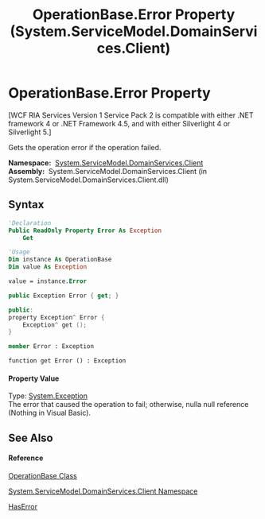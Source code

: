 ﻿---
title: OperationBase.Error Property  (System.ServiceModel.DomainServices.Client)
TOCTitle: Error Property
ms:assetid: P:System.ServiceModel.DomainServices.Client.OperationBase.Error
ms:mtpsurl: https://msdn.microsoft.com/en-us/library/system.servicemodel.domainservices.client.operationbase.error(v=VS.91)
ms:contentKeyID: 28755106
ms.date: 01/27/2012
mtps_version: v=VS.91
f1_keywords:
- System.ServiceModel.DomainServices.Client.OperationBase.Error
- System.ServiceModel.DomainServices.Client.OperationBase.get_Error
dev_langs:
- CSharp
- JScript
- VB
- FSharp
- c++
api_location:
- System.ServiceModel.DomainServices.Client.dll
api_name:
- System.ServiceModel.DomainServices.Client.OperationBase.Error
- System.ServiceModel.DomainServices.Client.OperationBase.get_Error
api_type:
- Managed
topic_type:
- apiref
- kbSyntax
product_family_name: VS
ROBOTS: INDEX,FOLLOW
---

# OperationBase.Error Property

\[WCF RIA Services Version 1 Service Pack 2 is compatible with either .NET framework 4 or .NET Framework 4.5, and with either Silverlight 4 or Silverlight 5.\]

Gets the operation error if the operation failed.

**Namespace:**  [System.ServiceModel.DomainServices.Client](ff422479\(v=vs.91\).md)  
**Assembly:**  System.ServiceModel.DomainServices.Client (in System.ServiceModel.DomainServices.Client.dll)

## Syntax

``` vb
'Declaration
Public ReadOnly Property Error As Exception
    Get
```

``` vb
'Usage
Dim instance As OperationBase
Dim value As Exception

value = instance.Error
```

``` csharp
public Exception Error { get; }
```

``` c++
public:
property Exception^ Error {
    Exception^ get ();
}
```

``` fsharp
member Error : Exception
```

``` jscript
function get Error () : Exception
```

#### Property Value

Type: [System.Exception](https://msdn.microsoft.com/en-us/library/c18k6c59)  
The error that caused the operation to fail; otherwise, nulla null reference (Nothing in Visual Basic).  

## See Also

#### Reference

[OperationBase Class](ff422405\(v=vs.91\).md)

[System.ServiceModel.DomainServices.Client Namespace](ff422479\(v=vs.91\).md)

[HasError](ff423384\(v=vs.91\).md)

